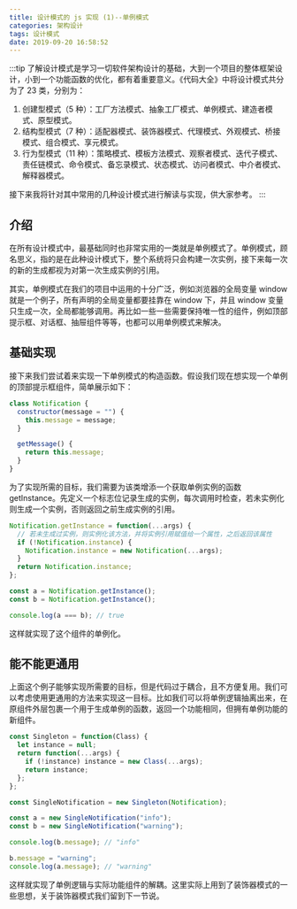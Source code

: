 ```yaml
---
title: 设计模式的 js 实现 (1)--单例模式
categories: 架构设计
tags: 设计模式
date: 2019-09-20 16:58:52
---
```


:::tip
了解设计模式是学习一切软件架构设计的基础，大到一个项目的整体框架设计，小到一个功能函数的优化，都有着重要意义。《代码大全》中将设计模式共分为了 23 类，分别为：

1. 创建型模式（5 种）：工厂方法模式、抽象工厂模式、单例模式、建造者模式、原型模式。
2. 结构型模式（7 种）：适配器模式、装饰器模式、代理模式、外观模式、桥接模式、组合模式、享元模式。
3. 行为型模式（11 种）：策略模式、模板方法模式、观察者模式、迭代子模式、责任链模式、命令模式、备忘录模式、状态模式、访问者模式、中介者模式、解释器模式。

接下来我将针对其中常用的几种设计模式进行解读与实现，供大家参考。
:::

## 介绍

在所有设计模式中，最基础同时也非常实用的一类就是单例模式了。单例模式，顾名思义，指的是在此种设计模式下，整个系统将只会构建一次实例，接下来每一次的新的生成都视为对第一次生成实例的引用。

其实，单例模式在我们的项目中运用的十分广泛，例如浏览器的全局变量 window 就是一个例子，所有声明的全局变量都要挂靠在 window 下，并且 window 变量只生成一次，全局都能够调用。再比如一些一些需要保持唯一性的组件，例如顶部提示框、对话框、抽屉组件等等，也都可以用单例模式来解决。

<!-- more -->

## 基础实现

接下来我们尝试着来实现一下单例模式的构造函数。假设我们现在想实现一个单例的顶部提示框组件，简单展示如下：

```js
class Notification {
  constructor(message = "") {
    this.message = message;
  }

  getMessage() {
    return this.message;
  }
}
```

为了实现所需的目标，我们需要为该类增添一个获取单例实例的函数 getInstance。先定义一个标志位记录生成的实例，每次调用时检查，若未实例化则生成一个实例，否则返回之前生成实例的引用。

```js
Notification.getInstance = function(...args) {
  // 若未生成过实例，则实例化该方法，并将实例引用赋值给一个属性，之后返回该属性
  if (!Notification.instance) {
    Notification.instance = new Notification(...args);
  }
  return Notification.instance;
};

const a = Notification.getInstance();
const b = Notification.getInstance();

console.log(a === b); // true
```

这样就实现了这个组件的单例化。

## 能不能更通用

上面这个例子能够实现所需要的目标，但是代码过于耦合，且不方便复用。我们可以考虑使用更通用的方法来实现这一目标。比如我们可以将单例逻辑抽离出来，在原组件外层包裹一个用于生成单例的函数，返回一个功能相同，但拥有单例功能的新组件。

```js
const Singleton = function(Class) {
  let instance = null;
  return function(...args) {
    if (!instance) instance = new Class(...args);
    return instance;
  };
};

const SingleNotification = new Singleton(Notification);

const a = new SingleNotification("info");
const b = new SingleNotification("warning");

console.log(b.message); // "info"

b.message = "warning";
console.log(a.message); // "warning"
```

这样就实现了单例逻辑与实际功能组件的解耦。这里实际上用到了装饰器模式的一些思想，关于装饰器模式我们留到下一节说。
